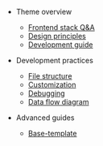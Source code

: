 
- Theme overview

    - [Frontend stack Q&A](/scandipwa/stack.md)
    - [Design principles](/scandipwa/organization.md)
    - [Development guide](/scandipwa/development.md)

- Development practices

    - [File structure](/scandipwa/development/file-structure.md)
    - [Customization](/scandipwa/development/overrides.md)
    - [Debugging](/scandipwa/development/debugging.md)
    - [Data flow diagram](/scandipwa/development/data-flow.md)

- Advanced guides

    - [Base-template](/scandipwa/advanced/base-template.md)
